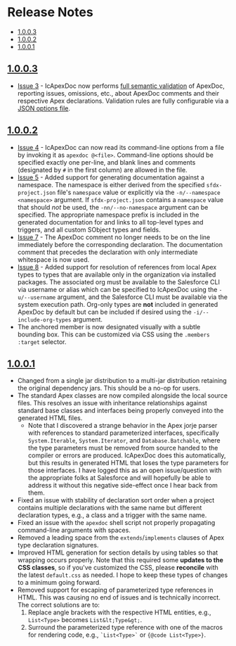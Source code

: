 # Release Notes

* [1.0.0.3](#1003)
* [1.0.0.2](#1002)
* [1.0.0.1](#1001)

## [1.0.0.3](https://github.com/SCWells72/IcApexDoc/releases/tag/1.0.0.3)

* [Issue 3](https://github.com/SCWells72/IcApexDoc/issues/3) - IcApexDoc now performs [full semantic validation](README.md#validation) of ApexDoc, reporting issues, omissions, etc., about ApexDoc comments and their respective Apex declarations. Validation rules are fully configurable via a [JSON options file](README.md#validator-options-file).

## [1.0.0.2](https://github.com/SCWells72/IcApexDoc/releases/tag/1.0.0.2)

* [Issue 4](https://github.com/SCWells72/IcApexDoc/issues/4) - IcApexDoc can now read its command-line options from a file by invoking it as `apexdoc @<file>`. Command-line options should be specified exactly one per-line, and blank lines and comments (designated by `#` in the first column) are allowed in the file.
* [Issue 5](https://github.com/SCWells72/IcApexDoc/issues/5) - Added support for generating documentation against a namespace. The namespace is either derived from the specified `sfdx-project.json` file's `namespace` value or explicitly via the `-n/--namespace <namespace>` argument. If `sfdx-project.json` contains a `namespace` value that should _not_ be used, the `-nn/--no-namespace` argument can be specified. The appropriate namespace prefix is included in the generated documentation for and links to all top-level types and triggers, and all custom SObject types and fields. 
* [Issue 7](https://github.com/SCWells72/IcApexDoc/issues/7) - The ApexDoc comment no longer needs to be on the line immediately before the corresponding declaration. The documentation comment that precedes the declaration with only intermediate whitespace is now used.
* [Issue 8](https://github.com/SCWells72/IcApexDoc/issues/8) - Added support for resolution of references from local Apex types to types that are available only in the organization via installed packages. The associated org must be available to the Salesforce CLI via username or alias which can be specified to IcApexDoc using the `-u/--username` argument, and the Salesforce CLI must be available via the system execution path. Org-only types are **not** included in generated ApexDoc by default but can be included if desired using the `-i/--include-org-types` argument.
* The anchored member is now designated visually with a subtle bounding box. This can be customized via CSS using the `.members :target` selector.

## [1.0.0.1](https://github.com/SCWells72/IcApexDoc/releases/tag/1.0.0.1)

* Changed from a single jar distribution to a multi-jar distribution retaining the original dependency jars. This should be a no-op for users.
* The standard Apex classes are now compiled alongside the local source files. This resolves an issue with inheritance relationships against standard base classes and interfaces being properly conveyed into the generated HTML files.
  * Note that I discovered a strange behavior in the Apex jorje parser with references to standard parameterized interfaces, specifically `System.Iterable`, `System.Iterator`, and `Database.Batchable`, where the type parameters must be removed from source handed to the compiler or errors are produced. IcApexDoc does this automatically, but this results in generated HTML that loses the type parameters for those interfaces. I have logged this as an open issue/question with the appropriate folks at Salesforce and will hopefully be able to address it without this negative side-effect once I hear back from them.
* Fixed an issue with stability of declaration sort order when a project contains multiple declarations with the same name but different declaration types, e.g., a class and a trigger with the same name.
* Fixed an issue with the `apexdoc` shell script not properly propagating command-line arguments with spaces.
* Removed a leading space from the `extends`/`implements` clauses of Apex type declaration signatures.
* Improved HTML generation for section details by using tables so that wrapping occurs properly. Note that this required some **updates to the CSS classes**, so if you've customized the CSS, please **reconcile** with the latest `default.css` as needed. I hope to keep these types of changes to a minimum going forward.
* Removed support for escaping of parameterized type references in HTML. This was causing no end of issues and is technically incorrect. The correct solutions are to:
  1. Replace angle brackets with the respective HTML entities, e.g., `List<Type>` becomes `List&lt;Type&gt;`.
  2. Surround the parameterized type reference with one of the macros for rendering code, e.g., <code>\`List&lt;Type&gt;\`</code> or `{@code List<Type>}`.
